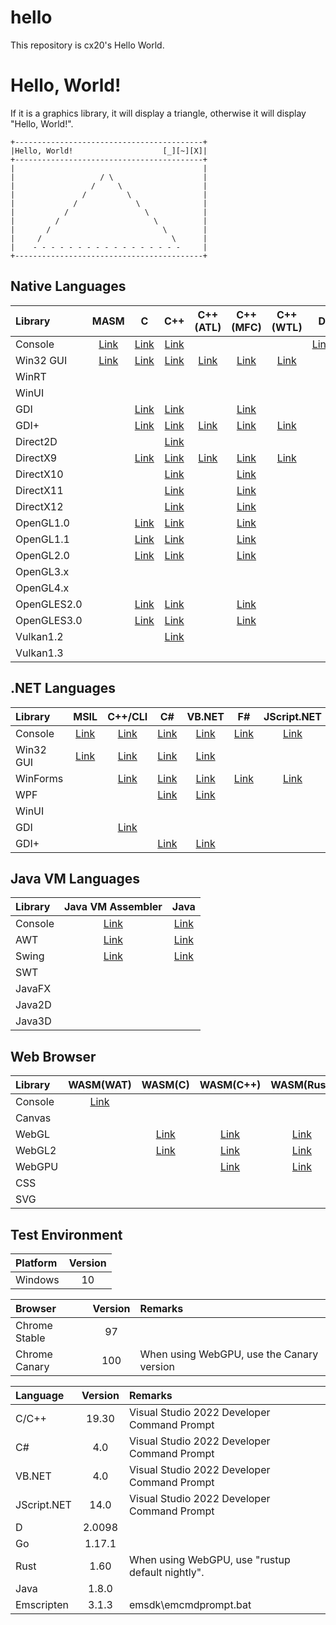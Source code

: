 hello
=====

This repository is cx20's Hello World.

# Hello, World!

If it is a graphics library, it will display a triangle, otherwise it will display "Hello, World!".

```
+------------------------------------------+
|Hello, World!                    [_][~][X]|
+------------------------------------------+
|                                          |
|                   / \                    |
|                 /     \                  |
|               /         \                |
|             /             \              |
|           /                 \            |
|         /                     \          |
|       /                         \        |
|     /                             \      |
|    - - - - - - - - - - - - - - - - -     |
+------------------------------------------+
```

## Native Languages

|Library    |MASM                                                                      |C                                                                       |C++                                                                       |C++ (ATL)                                                                  |C++ (MFC)                                                                     |C++ (WTL)                                                                  |D                                                                          |Go                                                                         |Rust                                                                       |
|:----------|:------------------------------------------------------------------------:|:----------------------------------------------------------------------:|:------------------------------------------------------------------------:|:-------------------------------------------------------------------------:|:----------------------------------------------------------------------------:|:-------------------------------------------------------------------------:|:-------------------------------------------------------------------------:|:-------------------------------------------------------------------------:|:-------------------------------------------------------------------------:|
|Console    |[Link](https://github.com/cx20/hello/tree/master/masm/console/hello)      |[Link](https://github.com/cx20/hello/tree/master/c/console/hello)       |[Link](https://github.com/cx20/hello/tree/master/cpp/console/hello)       |                                                                           |                                                                              |                                                                           |[Link](https://github.com/cx20/hello/tree/master/d/console/hello)          |[Link](https://github.com/cx20/hello/tree/master/go/console/hello)         |[Link](https://github.com/cx20/hello/tree/master/rust/console/hello)       |
|Win32 GUI  |[Link](https://github.com/cx20/hello/tree/master/masm/win32gui/hello)     |[Link](https://github.com/cx20/hello/tree/master/c/win32gui/hello)      |[Link](https://github.com/cx20/hello/tree/master/cpp/win32gui/hello)      |[Link](https://github.com/cx20/hello/tree/master/cpp_atl/win32gui/hello)   |[Link](https://github.com/cx20/hello/tree/master/cpp_mfc/win32gui/hello)      |[Link](https://github.com/cx20/hello/tree/master/cpp_wtl/win32gui/hello)   |                                                                           |                                                                           |                                                                           |
|WinRT      |                                                                          |                                                                        |                                                                          |                                                                           |                                                                              |                                                                           |                                                                           |                                                                           |                                                                           |
|WinUI      |                                                                          |                                                                        |                                                                          |                                                                           |                                                                              |                                                                           |                                                                           |                                                                           |                                                                           |
|GDI        |                                                                          |[Link](https://github.com/cx20/hello/tree/master/c/gdi/triangle)        |[Link](https://github.com/cx20/hello/tree/master/cpp/gdi/triangle)        |                                                                           |[Link](https://github.com/cx20/hello/tree/master/cpp_mfc/gdi/triangle)        |                                                                           |                                                                           |                                                                           |                                                                           |
|GDI+       |                                                                          |[Link](https://github.com/cx20/hello/tree/master/c/gdiplus/triangle)    |[Link](https://github.com/cx20/hello/tree/master/cpp/gdiplus/triangle)    |[Link](https://github.com/cx20/hello/tree/master/cpp_atl/gdiplus/triangle) |[Link](https://github.com/cx20/hello/tree/master/cpp_mfc/gdiplus/triangle)    |[Link](https://github.com/cx20/hello/tree/master/cpp_wtl/gdiplus/triangle) |                                                                           |                                                                           |                                                                           |
|Direct2D   |                                                                          |                                                                        |[Link](https://github.com/cx20/hello/tree/master/cpp/direct2d/triangle)   |                                                                           |                                                                              |                                                                           |                                                                           |                                                                           |                                                                           |
|DirectX9   |                                                                          |[Link](https://github.com/cx20/hello/tree/master/c/directx9/triangle)   |[Link](https://github.com/cx20/hello/tree/master/cpp/directx9/triangle)   |[Link](https://github.com/cx20/hello/tree/master/cpp_atl/directx9/triangle)|[Link](https://github.com/cx20/hello/tree/master/cpp_mfc/directx9/triangle)   |[Link](https://github.com/cx20/hello/tree/master/cpp_wtl/directx9/triangle)|                                                                           |                                                                           |                                                                           |
|DirectX10  |                                                                          |                                                                        |[Link](https://github.com/cx20/hello/tree/master/cpp/directx10/triangle)  |                                                                           |[Link](https://github.com/cx20/hello/tree/master/cpp_mfc/directx10/triangle)  |                                                                           |                                                                           |                                                                           |                                                                           |
|DirectX11  |                                                                          |                                                                        |[Link](https://github.com/cx20/hello/tree/master/cpp/directx11/triangle)  |                                                                           |[Link](https://github.com/cx20/hello/tree/master/cpp_mfc/directx11/triangle)  |                                                                           |                                                                           |                                                                           |                                                                           |
|DirectX12  |                                                                          |                                                                        |[Link](https://github.com/cx20/hello/tree/master/cpp/directx12/triangle)  |                                                                           |[Link](https://github.com/cx20/hello/tree/master/cpp_mfc/directx12/triangle)  |                                                                           |                                                                           |                                                                           |                                                                           |
|OpenGL1.0  |                                                                          |[Link](https://github.com/cx20/hello/tree/master/c/opengl1.0/triangle)  |[Link](https://github.com/cx20/hello/tree/master/cpp/opengl1.0/triangle)  |                                                                           |[Link](https://github.com/cx20/hello/tree/master/cpp_mfc/opengl1.0/triangle)  |                                                                           |                                                                           |                                                                           |                                                                           |
|OpenGL1.1  |                                                                          |[Link](https://github.com/cx20/hello/tree/master/c/opengl1.1/triangle)  |[Link](https://github.com/cx20/hello/tree/master/cpp/opengl1.1/triangle)  |                                                                           |[Link](https://github.com/cx20/hello/tree/master/cpp_mfc/opengl1.1/triangle)  |                                                                           |                                                                           |                                                                           |                                                                           |
|OpenGL2.0  |                                                                          |[Link](https://github.com/cx20/hello/tree/master/c/opengl2.0/triangle)  |[Link](https://github.com/cx20/hello/tree/master/cpp/opengl2.0/triangle)  |                                                                           |[Link](https://github.com/cx20/hello/tree/master/cpp_mfc/opengl2.0/triangle)  |                                                                           |                                                                           |                                                                           |                                                                           |
|OpenGL3.x  |                                                                          |                                                                        |                                                                          |                                                                           |                                                                              |                                                                           |                                                                           |                                                                           |                                                                           |
|OpenGL4.x  |                                                                          |                                                                        |                                                                          |                                                                           |                                                                              |                                                                           |                                                                           |                                                                           |                                                                           |
|OpenGLES2.0|                                                                          |[Link](https://github.com/cx20/hello/tree/master/c/opengles2.0/triangle)|[Link](https://github.com/cx20/hello/tree/master/cpp/opengles2.0/triangle)|                                                                           |[Link](https://github.com/cx20/hello/tree/master/cpp_mfc/opengles2.0/triangle)|                                                                           |                                                                           |                                                                           |                                                                           |
|OpenGLES3.0|                                                                          |[Link](https://github.com/cx20/hello/tree/master/c/opengles3.0/triangle)|[Link](https://github.com/cx20/hello/tree/master/cpp/opengles3.0/triangle)|                                                                           |[Link](https://github.com/cx20/hello/tree/master/cpp_mfc/opengles3.0/triangle)|                                                                           |                                                                           |                                                                           |                                                                           |
|Vulkan1.2  |                                                                          |                                                                        |[Link](https://github.com/cx20/hello/tree/master/cpp/vulkan1.2/triangle)  |                                                                           |                                                                              |                                                                           |                                                                           |                                                                           |                                                                           |
|Vulkan1.3  |                                                                          |                                                                        |                                                                          |                                                                           |                                                                              |                                                                           |                                                                           |                                                                           |                                                                           |

## .NET Languages

|Library    |MSIL                                                                      |C++/CLI                                                                   |C#                                                                        |VB.NET                                                                    |F#                                                                           |JScript.NET                                                                  |PowerShell                                                                   |
|:----------|:------------------------------------------------------------------------:|:------------------------------------------------------------------------:|:------------------------------------------------------------------------:|:------------------------------------------------------------------------:|:---------------------------------------------------------------------------:|:---------------------------------------------------------------------------:|:---------------------------------------------------------------------------:|
|Console    |[Link](https://github.com/cx20/hello/tree/master/msil/console/hello)      |[Link](https://github.com/cx20/hello/tree/master/cpp_cli/console/hello)   |[Link](https://github.com/cx20/hello/tree/master/csharp/console/hello)    |[Link](https://github.com/cx20/hello/tree/master/vb.net/console/hello)    |[Link](https://github.com/cx20/hello/tree/master/fsharp/console/hello)       |[Link](https://github.com/cx20/hello/tree/master/jscript.net/console/hello)  |[Link](https://github.com/cx20/hello/tree/master/powershell/console/hello)   |
|Win32 GUI  |[Link](https://github.com/cx20/hello/tree/master/msil/win32gui/hello)     |[Link](https://github.com/cx20/hello/tree/master/cpp_cli/win32gui/hello)  |[Link](https://github.com/cx20/hello/tree/master/csharp/win32gui/hello)   |[Link](https://github.com/cx20/hello/tree/master/vb.net/win32gui/hello)   |                                                                             |                                                                             |[Link](https://github.com/cx20/hello/tree/master/powershell/win32gui/hello)  |
|WinForms   |                                                                          |[Link](https://github.com/cx20/hello/tree/master/cpp_cli/winforms/hello)  |[Link](https://github.com/cx20/hello/tree/master/csharp/winforms/hello)   |[Link](https://github.com/cx20/hello/tree/master/vb.net/winforms/hello)   |[Link](https://github.com/cx20/hello/tree/master/fsharp/win32gui/hello)      |[Link](https://github.com/cx20/hello/tree/master/jscript.net/win32gui/hello) |[Link](https://github.com/cx20/hello/tree/master/powershell/winforms/hello)  |
|WPF        |                                                                          |                                                                          |[Link](https://github.com/cx20/hello/tree/master/csharp/wpf/hello)        |[Link](https://github.com/cx20/hello/tree/master/vb.net/wpf/hello)        |                                                                             |                                                                             |[Link](https://github.com/cx20/hello/tree/master/powershell/wpf/hello)       |
|WinUI      |                                                                          |                                                                          |                                                                          |                                                                          |                                                                             |                                                                             |                                                                             |
|GDI        |                                                                          |[Link](https://github.com/cx20/hello/tree/master/cpp_cli/gdi/triangle)    |                                                                          |                                                                          |                                                                             |                                                                             |                                                                             |
|GDI+       |                                                                          |                                                                          |[Link](https://github.com/cx20/hello/tree/master/csharp/gdiplus/triangle) |[Link](https://github.com/cx20/hello/tree/master/vb.net/gdiplus/triangle) |                                                                             |                                                                             |                                                                             |

## Java VM Languages

|Library    |Java VM Assembler                                                         |Java                                                                      |
|:----------|:------------------------------------------------------------------------:|:------------------------------------------------------------------------:|
|Console    |[Link](https://github.com/cx20/hello/tree/master/jasmin/console/hello)    |[Link](https://github.com/cx20/hello/tree/master/java/console/hello)      |
|AWT        |[Link](https://github.com/cx20/hello/tree/master/jasmin/awt/hello)        |[Link](https://github.com/cx20/hello/tree/master/java/awt/hello)          |
|Swing      |[Link](https://github.com/cx20/hello/tree/master/jasmin/swing/hello)      |[Link](https://github.com/cx20/hello/tree/master/java/swing/hello)        |
|SWT        |                                                                          |                                                                          |
|JavaFX     |                                                                          |                                                                          |
|Java2D     |                                                                          |                                                                          |
|Java3D     |                                                                          |                                                                          |

## Web Browser

|Library    |WASM(WAT)                                                                  |WASM(C)                                                                    |WASM(C++)                                                                  |WASM(Rust)                                                                 |JavaScript                                                                      |TypeScript                                                                      |
|:----------|:-------------------------------------------------------------------------:|:-------------------------------------------------------------------------:|:-------------------------------------------------------------------------:|:-------------------------------------------------------------------------:|:------------------------------------------------------------------------------:|:------------------------------------------------------------------------------:|
|Console    |[Link](https://github.com/cx20/hello/tree/master/wasm_wat/console/hello)   |                                                                           |                                                                           |                                                                           |                                                                                |                                                                                |
|Canvas     |                                                                           |                                                                           |                                                                           |                                                                           |                                                                                |                                                                                |
|WebGL      |                                                                           |[Link](https://github.com/cx20/hello/tree/master/wasm_c/webgl1/triangle)   |[Link](https://github.com/cx20/hello/tree/master/wasm_cpp/webgl1/triangle) |[Link](https://github.com/cx20/hello/tree/master/wasm_rust/webgl1/triangle)|[Link](https://github.com/cx20/hello/tree/master/javascript/webgl1/triangle)    |[Link](https://github.com/cx20/hello/tree/master/typescript/webgl1/triangle)    |
|WebGL2     |                                                                           |[Link](https://github.com/cx20/hello/tree/master/wasm_c/webgl2/triangle)   |[Link](https://github.com/cx20/hello/tree/master/wasm_cpp/webgl2/triangle) |[Link](https://github.com/cx20/hello/tree/master/wasm_rust/webgl2/triangle)|[Link](https://github.com/cx20/hello/tree/master/javascript/webgl2/triangle)    |[Link](https://github.com/cx20/hello/tree/master/typescript/webgl2/triangle)    |
|WebGPU     |                                                                           |                                                                           |[Link](https://github.com/cx20/hello/tree/master/wasm_cpp/webgpu/triangle) |[Link](https://github.com/cx20/hello/tree/master/wasm_rust/webgpu/triangle)|[Link](https://github.com/cx20/hello/tree/master/javascript/webgpu/triangle)    |[Link](https://github.com/cx20/hello/tree/master/typescript/webgpu/triangle)    |
|CSS        |                                                                           |                                                                           |                                                                           |                                                                           |                                                                                |                                                                                |
|SVG        |                                                                           |                                                                           |                                                                           |                                                                           |                                                                                |                                                                                |

## Test Environment

|Platform      |Version |
|:-------------|:------:|
|Windows       |   10   |

|Browser       |Version |Remarks                                          |
|:-------------|:------:|:------------------------------------------------|
|Chrome Stable |   97   |                                                 |
|Chrome Canary |  100   |When using WebGPU, use the Canary version        |

|Language      |Version |Remarks                                          |
|:-------------|:------:|:------------------------------------------------|
|C/C++         |19.30   |Visual Studio 2022 Developer Command Prompt      |
|C#            | 4.0    |Visual Studio 2022 Developer Command Prompt      |
|VB.NET        | 4.0    |Visual Studio 2022 Developer Command Prompt      |
|JScript.NET   |14.0    |Visual Studio 2022 Developer Command Prompt      |
|D             | 2.0098 |                                                 |
|Go            | 1.17.1 |                                                 |
|Rust          | 1.60   |When using WebGPU, use "rustup default nightly". |
|Java          | 1.8.0  |                                                 |
|Emscripten    | 3.1.3  |emsdk\emcmdprompt.bat                            |
